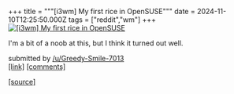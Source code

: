 +++
title = """[i3wm] My first rice in OpenSUSE"""
date = 2024-11-10T12:25:50.000Z
tags = ["reddit","wm"]
+++
[![[i3wm] My first rice in OpenSUSE](https://b.thumbs.redditmedia.com/HLeOhg9uk8IXv7AgA0IjOIrwlQb1ddCvpUahhNuHffU.jpg "[i3wm] My first rice in OpenSUSE")](https://www.reddit.com/r/unixporn/comments/1gnzjot/i3wm_my_first_rice_in_opensuse/)

I'm a bit of a noob at this, but I think it turned out well.

submitted by [/u/Greedy-Smile-7013](https://www.reddit.com/user/Greedy-Smile-7013)  
[\[link\]](https://www.reddit.com/gallery/1gnzjot) [\[comments\]](https://www.reddit.com/r/unixporn/comments/1gnzjot/i3wm_my_first_rice_in_opensuse/)

[[source]](https://www.reddit.com/r/unixporn/comments/1gnzjot/i3wm_my_first_rice_in_opensuse/)

